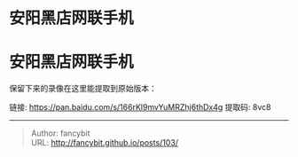 # 安阳黑店网联手机

<div class="header"><h1 class="single-title animate__animated animate__pulse animate__faster">安阳黑店网联手机</h1></div>

<div class="content" id="content"><p>保留下来的录像在这里能提取到原始版本：</p><p>链接: <a href="https://pan.baidu.com/s/166rKl9mvYuMRZhj6thDx4g" target="_blank" rel="external nofollow noopener noreferrer">https://pan.baidu.com/s/166rKl9mvYuMRZhj6thDx4g</a> 提取码: 8vc8</p><!-- raw HTML omitted --></div>



---

> Author: fancybit  
> URL: http://fancybit.github.io/posts/103/  

